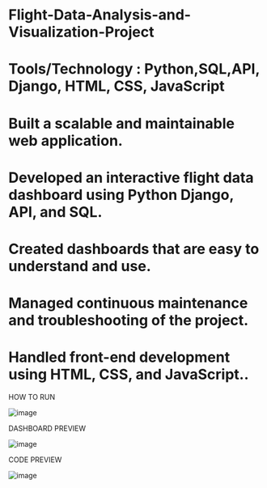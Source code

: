 # Flight-Data-Analysis-and-Visualization-Project
# Tools/Technology : Python,SQL,API, Django, HTML, CSS, JavaScript
# Built a scalable and maintainable web application.
# Developed an interactive flight data dashboard using Python Django, API, and SQL.
# Created dashboards that are easy to understand and use.
# Managed continuous maintenance and troubleshooting of the project.
# Handled front-end development using HTML, CSS, and JavaScript..

HOW TO RUN 

![image](https://github.com/Rishabhvaibhav/Flight-Data-Analysis-and-Visualization-Project/assets/48403808/d20e6e94-4fb4-4230-88b2-732c3de5cf12)

DASHBOARD PREVIEW

![image](https://github.com/Rishabhvaibhav/Flight-Data-Analysis-and-Visualization-Project/assets/48403808/67ab0cdd-a0fd-43f5-8d09-2e720ab01ad2)

CODE PREVIEW 

![image](https://github.com/Rishabhvaibhav/Flight-Data-Analysis-and-Visualization-Project/assets/48403808/6f4cbd93-543e-48a0-a981-199b21198169)




